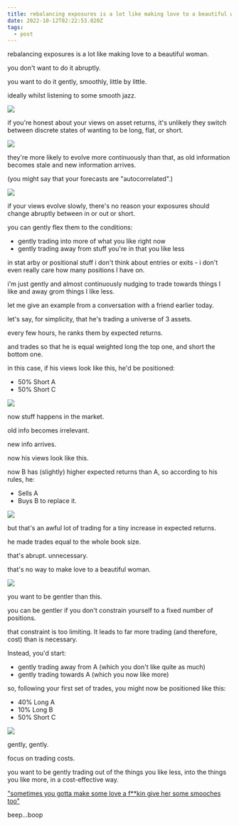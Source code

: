 ```yaml
---
title: rebalancing exposures is a lot like making love to a beautiful woman
date: 2022-10-12T02:22:53.020Z
tags:
  - post
---
```

rebalancing exposures is a lot like making love to a beautiful
woman.

you don't want to do it abruptly.

you want to do it gently, smoothly, little by little.

ideally whilst listening to some smooth jazz.



![](/media/swiss_img1.jpg)

if you're honest about your views on asset returns, it's unlikely they switch between discrete states of wanting to be long, flat, or short.

![](/media/swiss_img2.jpg)

they're more likely to evolve more continuously than that, as old information becomes stale and new information arrives.

(you might say that your forecasts are "autocorrelated".)

![](/media/swiss_img3.jpg)

if your views evolve slowly, there's no reason your exposures should change abruptly
between in or out or short.

you can gently flex them to the conditions:

* gently trading into more of what you like right now
* gently trading away from stuff you're in that you like less

in stat arby or positional stuff i don't think about entries or exits - i don't even really care how many positions I have on.

i'm just gently and almost continuously nudging to trade towards things I like and away grom things I like less.

let me give an example from a conversation with a friend earlier today.

let's say, for simplicity, that he's trading a universe of 3 assets.

every few hours, he ranks them by expected returns.

and trades so that he is equal weighted long the top one, and short the bottom one.

in this case, if his views look like this, he'd be positioned:

* 50% Short A
* 50% Short C

![](/media/swiss_img4.jpg)

now stuff happens in the market.

old info becomes irrelevant.

new info arrives.

now his views look like this.

now B has (slightly) higher expected returns than A, so according to his rules, he:

* Sells A
* Buys B to replace it.

![](/media/swiss_img7.jpg)

but that's an awful lot of trading for a tiny increase in expected returns.

he made trades equal to the whole book size.

that's abrupt. unnecessary.

that's no way to make love to a beautiful woman.

![](/media/swiss_img5.jpg)

you want to be gentler than this.

you can be gentler if you don't constrain yourself to a fixed number of positions.

that constraint is too limiting. It leads to far more trading (and therefore, cost) than is
necessary.

Instead, you'd start:

* gently trading away from A (which you don't like quite as much)
* gently trading towards A (which you now like more)

s﻿o, following your first set of trades, you might now be positioned like this:

* 40% Long A
* 10% Long B
* 50% Short C



![](/media/swiss_img6.jpg)

gently, gently.

focus on trading costs.

you want to be gently trading out of the things you like less, into the things you like more, in a cost-effective way.

["﻿sometimes you gotta make some love a f\*\*kin give her some smooches too"](https://www.youtube.com/embed/zliY-MrI0mY)

b﻿eep...boop